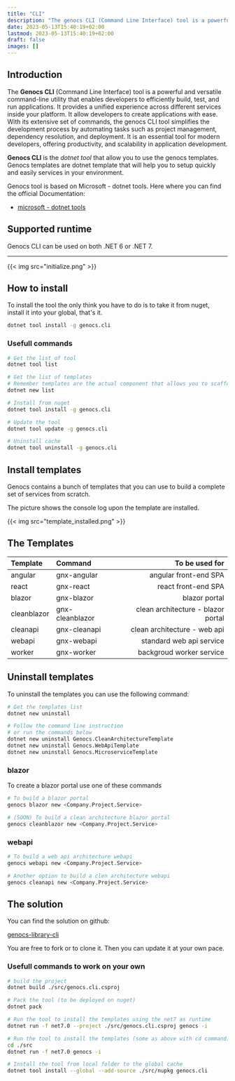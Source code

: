 ```yaml
---
title: "CLI"
description: "The genocs CLI (Command Line Interface) tool is a powerful and versatile command-line utility that enables developers to efficiently build, test, and run  applications. It provides a unified experience across different platforms, allowing developers to create cross-platform applications with ease. With its extensive set of commands, the .NET CLI tool simplifies the development process by automating tasks such as project management, dependency resolution, and deployment. It is an essential tool for modern developers, offering productivity, flexibility, and scalability in application development."
date: 2023-05-13T15:40:19+02:00
lastmod: 2023-05-13T15:40:19+02:00
draft: false
images: []
---
```



## Introduction

The **Genocs CLI** (Command Line Interface) tool is a powerful and versatile command-line utility that enables developers to efficiently build, test, and run applications. It provides a unified experience across different services inside your platform. It allow developers to create applications with ease. With its extensive set of commands, the genocs CLI tool simplifies the development process by automating tasks such as project management, dependency resolution, and deployment. It is an essential tool for modern  developers, offering productivity, and scalability in application development.

**Genocs CLI** is the *dotnet tool* that allow you to use the genocs templates.
Genocs templates are dotnet template that will help you to setup quickly and easily services in your environment.

Genocs tool is based on Microsoft - dotnet tools. Here where you can find the official Documentation:

- [microsoft - dotnet tools](https://learn.microsoft.com/en-us/dotnet/core/tools/global-tools)

## Supported runtime

Genocs CLI can be used on both .NET 6 or .NET 7.

---

{{< img src="initialize.png" >}}

## How to install

To install the tool the only think you have to do is to take it from nuget, install it into your global, that's it.

``` bash
dotnet tool install -g genocs.cli
```

### Usefull commands

``` bash
# Get the list of tool
dotnet tool list

# Get the list of templates
# Remember templates are the actual component that allows you to scaffold the service solution.
dotnet new list

# Install from nuget
dotnet tool install -g genocs.cli

# Update the tool
dotnet tool update -g genocs.cli

# Uninstall cache
dotnet tool uninstall -g genocs.cli
```

## Install templates

Genocs contains a bunch of templates that you can use to build a complete set of services from scratch.

The picture shows the console log upon the template are installed.

{{< img src="template_installed.png" >}}

## The Templates

| Template        |      Command      |  To be used for                         |
|:----------------|:------------------|----------------------------------------:|
| angular         | gnx-angular       | angular front-end SPA                   |
| react           | gnx-react         | react front-end SPA                     |
| blazor          | gnx-blazor        | blazor portal                           |
| cleanblazor     | gnx-cleanblazor   | clean architecture - blazor portal      |
| cleanapi        | gnx-cleanapi      | clean architecture - web api            |
| webapi          | gnx-webapi        | standard web api service                |
| worker          | gnx-worker        | backgroud worker service                |

## Uninstall templates

To uninstall the templates you can use the following command:

``` bash
# Get the templates list
dotnet new uninstall

# Follow the command line instruction
# or run the commands below
dotnet new uninstall Genocs.CleanArchitectureTemplate
dotnet new uninstall Genocs.WebApiTemplate
dotnet new uninstall Genocs.MicroserviceTemplate
```

### blazor

To create a blazor portal use one of these commands

``` bash
# To build a blazor portal 
genocs blazor new <Company.Project.Service>

# (SOON) To build a clean architecture blazor portal 
genocs cleanblazor new <Company.Project.Service>
```

### webapi

``` bash
# To build a web api architecture webapi 
genocs webapi new <Company.Project.Service>

# Another option to build a clen architecture webapi 
genocs cleanapi new <Company.Project.Service>
```

## The solution

You can find the solution on github:

[genocs-library-cli](https://github.com/Genocs/genocs-library-cli)

You are free to fork or to clone it. Then you can update it at your own pace.

### Usefull commands to work on your own

``` bash
# build the project 
dotnet build ./src/genocs.cli.csproj

# Pack the tool (to be deployed on nuget) 
dotnet pack

# Run the tool to install the templates using the net7 as runtime
dotnet run -f net7.0 --project ./src/genocs.cli.csproj genocs -i

# Run the tool to install the templates (some as above with cd command)
cd ./src
dotnet run -f net7.0 genocs -i

# Install the tool from local folder to the global cache
dotnet tool install --global --add-source ./src/nupkg genocs.cli
```
